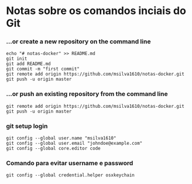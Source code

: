 # Notas sobre os comandos inciais do Git

### …or create a new repository on the command line
```
echo "# notas-docker" >> README.md
git init
git add README.md
git commit -m "first commit"
git remote add origin https://github.com/msilva1610/notas-docker.git
git push -u origin master

```
### …or push an existing repository from the command line

```
git remote add origin https://github.com/msilva1610/notas-docker.git
git push -u origin master
```

### git setup login
```
git config --global user.name "msilva1610"
git config --global user.email "johndoe@example.com"
git config --global core.editor code
```
### Comando para evitar username e password

```
git config --global credential.helper osxkeychain
```

